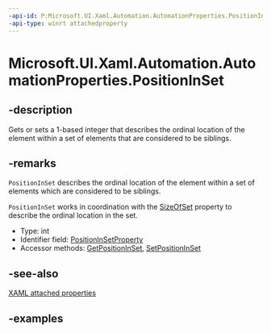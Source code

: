 ```yaml
---
-api-id: P:Microsoft.UI.Xaml.Automation.AutomationProperties.PositionInSet
-api-type: winrt attachedproperty
---
```


# Microsoft.UI.Xaml.Automation.AutomationProperties.PositionInSet

<!--
see GetPositionInSet, and SetPositionInSet
-->

## -description

Gets or sets a 1-based integer that describes the ordinal location of the element within a set of elements that are considered to be siblings.

## -remarks

`PositionInSet` describes the ordinal location of the element within a set of elements which are considered to be siblings.

`PositionInSet` works in coordination with the [SizeOfSet](automationproperties_sizeofset.md) property to describe the ordinal location in the set.

- Type: int
- Identifier field: [PositionInSetProperty](automationproperties_positioninsetproperty.md)
- Accessor methods: [GetPositionInSet](automationproperties_getpositioninset_523285652.md), [SetPositionInSet](automationproperties_setpositioninset_697660368.md)

## -see-also

[XAML attached properties](/windows/uwp/xaml-platform/attached-properties-overview)

## -examples


